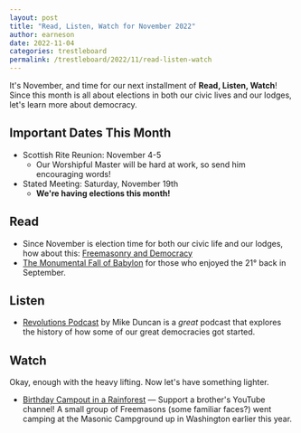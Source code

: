 ```yaml
---
layout: post
title: "Read, Listen, Watch for November 2022"
author: earneson
date: 2022-11-04
categories: trestleboard
permalink: /trestleboard/2022/11/read-listen-watch
---
```


It's November, and time for our next installment of **Read, Listen, Watch**! Since this month is all about elections in both our civic lives and our lodges, let's learn more about democracy.

## Important Dates This Month

- Scottish Rite Reunion: November 4-5
  - Our Worshipful Master will be hard at work, so send him encouraging words!
- Stated Meeting: Saturday, November 19th
  - **We're having elections this month!**

## Read

- Since November is election time for both our civic life and our lodges, how about this: [Freemasonry and Democracy](https://www.masonicworld.com/education/articles/freemasonry_and_democracy.htm)
- [The Monumental Fall of Babylon](https://www.ancient-origins.net/ancient-places-europe/fall-babylon-0011090) for those who enjoyed the 21° back in September.

## Listen
- [Revolutions Podcast](http://www.sal.wisc.edu/~jwp/revolutions-episode-index.html) by Mike Duncan is a *great* podcast that explores the history of how some of our great democracies got started.

## Watch

Okay, enough with the heavy lifting. Now let's have something lighter.

-   [Birthday Campout in a Rainforest](https://www.youtube.com/watch?v=n6drrGdtzwk&t=3s) — Support a brother's YouTube channel! A small group of
    Freemasons (some familiar faces?) went camping at the Masonic Campground up in Washington
    earlier this year.


